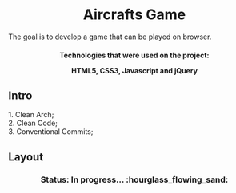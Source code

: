 <h1 align="center">
  Aircrafts Game
</h1>
</h3>
The goal is to develop a game that can be played on browser.
</h3>
  
<h4 align="center">Technologies that were used on the project:</h4align="center">
<p align="center">HTML5, CSS3, Javascript and jQuery</p align="center">

## Intro

<p>1. Clean Arch;</br>
2. Clean Code;</br>
3. Conventional Commits;</br>


## Layout
<h3 align="center">Status: In progress... :hourglass_flowing_sand:</h3>
